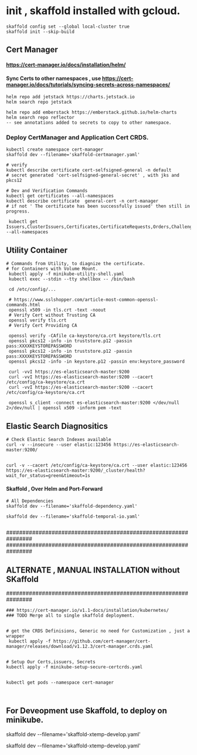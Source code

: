
# init , skaffold installed with gcloud.
```
skaffold config set --global local-cluster true
skaffold init --skip-build

```

## Cert Manager
#### https://cert-manager.io/docs/installation/helm/
#### Sync Certs to other namespaces , use https://cert-manager.io/docs/tutorials/syncing-secrets-across-namespaces/
```
helm repo add jetstack https://charts.jetstack.io
helm search repo jetstack

helm repo add emberstack https://emberstack.github.io/helm-charts
helm search repo reflector
-- see annotations added to secrets to copy to other namespace.
```

### Deploy CertManager and Application Cert CRDS.
```
kubectl create namespace cert-manager
skaffold dev --filename='skaffold-certmanager.yaml'

# verify 
kubectl describe certificate cert-selfsigned-general -n default
# secret generated 'cert-selfsigned-general-secret' , with jks and pkcs12

# Dev and Verification Commands
kubectl get certificates --all-namespaces
kubectl describe certificate  general-cert -n cert-manager
# if not ' The certificate has been successfully issued' then still in progress.

 kubectl get Issuers,ClusterIssuers,Certificates,CertificateRequests,Orders,Challenges --all-namespaces

```

## Utility Container
```
# Commands from Utility, to diagnize the certificate.
# for Containers with Volume Mount.
 kubectl apply -f minikube-utility-shell.yaml
 kubectl exec --stdin --tty shellbox -- /bin/bash

 cd /etc/config/...

 # https://www.sslshopper.com/article-most-common-openssl-commands.html
 openssl x509 -in tls.crt -text -noout
 # Verify Cert without Trusting CA
 openssl verify tls.crt
 # Verify Cert Providing CA
 
 openssl verify -CAfile ca-keystore/ca.crt keystore/tls.crt
 openssl pkcs12 -info -in truststore.p12 -passin pass:XXXXKEYSTOREPASSWORD
 openssl pkcs12 -info -in truststore.p12 -passin pass:XXXXKEYSTOREPASSWORD
 openssl pkcs12 -info -in keystore.p12 -passin env:keystore_password

 curl -vvI https://es-elasticsearch-master:9200
 curl -vvI https://es-elasticsearch-master:9200 --cacert /etc/config/ca-keystore/ca.crt
 curl -vvI https://es-elasticsearch-master:9200 --cacert /etc/config/ca-keystore/ca.crt
 
 openssl s_client -connect es-elasticsearch-master:9200 </dev/null 2>/dev/null | openssl x509 -inform pem -text
```

## Elastic Search Diagnositics
```
# Check Elastic Search Indexes available
curl -v --insecure --user elastic:123456 https://es-elasticsearch-master:9200/


curl -v --cacert /etc/config/ca-keystore/ca.crt --user elastic:123456 https://es-elasticsearch-master:9200/_cluster/health?wait_for_status=green&timeout=1s
```


#### Skaffold , Over Helm and Port-Forward

```
# All Dependencies
skaffold dev --filename='skaffold-dependency.yaml'

skaffold dev --filename='skaffold-temporal-io.yaml'


```

################################################################
################################################################
## ALTERNATE , MANUAL INSTALLATION without SKaffold
################################################################

```
### https://cert-manager.io/v1.1-docs/installation/kubernetes/
### TODO Merge all to single skaffold deployment.


# get the CRDS Definisions, Generic no need for Customization , just a wrapper
 kubectl apply -f https://github.com/cert-manager/cert-manager/releases/download/v1.12.3/cert-manager.crds.yaml


# Setup Our Certs,issuers, Secrets
kubectl apply -f minikube-setup-secure-certcrds.yaml


kubectl get pods --namespace cert-manager



```


## For Deveopment use Skaffold, to deploy on minikube.

skaffold dev --filename='skaffold-xtemp-develop.yaml'

skaffold dev --filename='skaffold-xtemp-develop.yaml'
```
